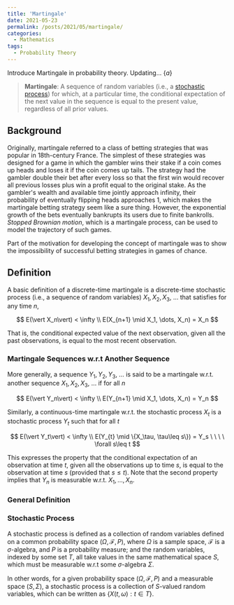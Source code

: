 ```yaml
---
title: 'Martingale'
date: 2021-05-23
permalink: /posts/2021/05/martingale/
categories:
  - Mathematics
tags:
  - Probability Theory
---
```


Introduce Martingale in probability theory. Updating... $\{a\}$

> **Martingale**: A sequence of random variables (i.e., a [stochastic process](#stochastic-process)) for which, at a particular time, the conditional expectation of the next value in the sequence is equal to the present value, regardless of all prior values.

## Background

Originally, martingale referred to a class of betting strategies that was popular in 18th-century France. The simplest of these strategies was designed for a game in which the gambler wins their stake if a coin comes up heads and loses it if the coin comes up tails. The strategy had the gambler double their bet after every loss so that the first win would recover all previous losses plus win a profit equal to the original stake. As the gambler's wealth and available time jointly approach infinity, their probability of eventually flipping heads approaches 1, which makes the martingale betting strategy seem like a sure thing. However, the exponential growth of the bets eventually bankrupts its users due to finite bankrolls. *Stopped Brownian motion*, which is a martingale process, can be used to model the trajectory of such games.

Part of the motivation for developing the concept of martingale was to show the impossibility of successful betting strategies in games of chance.

## Definition

A basic definition of a discrete-time martingale is a discrete-time stochastic process (i.e., a sequence of random variables) $X_1, X_2, X_3, \ \dots$ that satisfies for any time $n$,

$$
E(\vert X_n\vert) < \infty \\
E(X_{n+1} \mid X_1, \dots, X_n) = X_n
$$

That is, the conditional expected value of the next observation, given all the past observations, is equal to the most recent observation.

### Martingale Sequences w.r.t Another Sequence

More generally, a sequence $Y_1, Y_2, Y_3, \ \dots$ is said to be a martingale w.r.t. another sequence $X_1, X_2, X_3, \ \dots$ if for all $n$

$$
E(\vert Y_n\vert) < \infty \\
E(Y_{n+1} \mid X_1, \dots, X_n) = Y_n
$$

Similarly, a continuous-time martingale w.r.t. the stochastic process $X_t$ is a stochastic process $Y_t$ such that for all $t$ 

$$
E(\vert Y_t\vert) < \infty \\
E(Y_{t} \mid \{X_\tau, \tau\leq s\}) = Y_s \ \ \ \ \forall s\leq t
$$

This expresses the property that the conditional expectation of an observation at time $t$, given all the observations up to time $s$, is equal to the observation at time *s* (provided that $s\leq t$). Note that the second property implies that $Y_n$ is measurable w.r.t. $X_1, \dots, X_n$.

### General Definition



### Stochastic Process

A stochastic process is defined as a collection of random variables defined on a common probability space $(\Omega, \mathcal{F}, P)$, where $\Omega$ is a sample space, $\mathcal{F}$ is a $\sigma$-algebra, and $P$ is a probability measure; and the random variables, indexed by some set $T$, all take values in the same mathematical space $S$, which must be measurable w.r.t some $\sigma$-algebra $\Sigma$. 

In other words, for a given probability space $(\Omega, \mathcal{F}, P)$ and a measurable space $(S, \Sigma)$, a stochastic process is a collection of $S$-valued random variables, which can be written as $\{ X(t, \omega):t\in T \}$.




